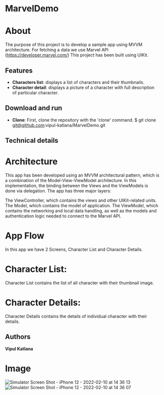 # MarvelDemo

# About
The purpose of this project is to develop a sample app using MVVM architecture. For fetching a data we use Marvel API (https://developer.marvel.com/) This project has been built using UIKit.

## Features

- **Characters list**: displays a list of characters and their thumbnails.
- **Character detail**: displays a picture of a character with full description of particular character.

## Download and run

- **Clone**: First, clone the repository with the 'clone' command.
$ git clone git@github.com:vipul-katlana/MarvelDemo.git


## Technical details
# Architecture
This app has been developed using an MVVM architectural pattern, which is a combination of the Model-View-ViewModel architecture. In this implementation, the binding between the Views and the ViewModels is done via delegation. The app has three major layers:

The ViewController, which contains the views and other UIKit-related units.
The Model, which contains the model of application.
The ViewModel, which contains the networking and local data handling, as well as the models and authentication logic needed to connect to the Marvel API.

# App Flow
In this app we have 2 Screens, Character List and Character Details.
# Character List:
Character List contains the list of all character with their thumbnail image.
# Character Details:
Character Details contains the details of individual character with their details.

## Authors

**Vipul Katlana** 

# Image
![Simulator Screen Shot - iPhone 12 - 2022-02-10 at 14 36 13](https://user-images.githubusercontent.com/62510851/153374496-90d40e8d-f3fe-4139-9c14-1dc5eae5e775.png)
![Simulator Screen Shot - iPhone 12 - 2022-02-10 at 14 36 07](https://user-images.githubusercontent.com/62510851/153374469-1811ab05-a1dc-4aa5-8202-2c224a995b2f.png)
